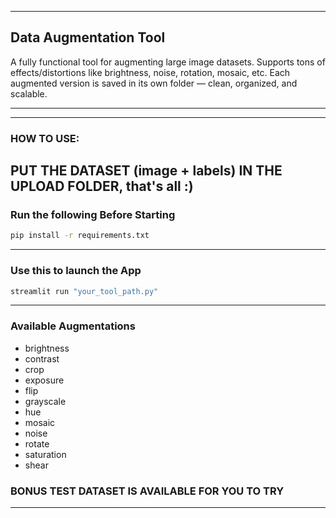 

---

##  Data Augmentation Tool

A fully functional tool for augmenting large image datasets.
Supports tons of effects/distortions like brightness, noise, rotation, mosaic, etc.
Each augmented version is saved in its own folder — clean, organized, and scalable.



---

---
### HOW TO USE: 

PUT THE DATASET (image + labels) IN THE UPLOAD FOLDER, that's all :) 
---

###  Run the following Before Starting

```bash
pip install -r requirements.txt
```

---

### Use this to launch the App

```bash
streamlit run "your_tool_path.py"
```

---

### Available Augmentations

* brightness
* contrast
* crop
* exposure
* flip
* grayscale
* hue
* mosaic
* noise
* rotate
* saturation
* shear

### BONUS TEST DATASET IS AVAILABLE FOR YOU TO TRY

---
